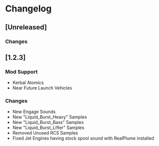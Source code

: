 # Changelog

## [Unreleased]
### Changes

## [1.2.3]
### Mod Support
- Kerbal Atomics
- Near Future Launch Vehicles
### Changes
- New Engage Sounds
- New "Liquid_Burst_Heavy" Samples
- New "Liquid_Burst_Bass" Samples
- New "Liquid_Burst_Lifter" Samples
- Removed Unused RCS Samples
- Fixed Jet Engines having stock spool sound with RealPlume installed